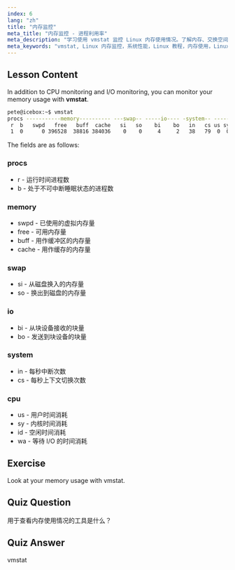 ```yaml
---
index: 6
lang: "zh"
title: "内存监控"
meta_title: "内存监控 - 进程利用率"
meta_description: "学习使用 vmstat 监控 Linux 内存使用情况。了解内存、交换空间和 CPU 指标，以优化系统性能。开始您的 Linux 之旅！"
meta_keywords: "vmstat, Linux 内存监控，系统性能，Linux 教程，内存使用，Linux 初学者，Linux 指南"
---
```


## Lesson Content

In addition to CPU monitoring and I/O monitoring, you can monitor your memory usage with **vmstat**.

```bash
pete@icebox:~$ vmstat
procs -----------memory---------- ---swap-- -----io---- -system-- ------cpu-----
 r  b   swpd   free   buff  cache   si   so    bi    bo   in   cs us sy id wa st
 1  0      0 396528  38816 384036    0    0     4     2   38   79  0  0 99  0  0
```

The fields are as follows:

### procs

- r - 运行时间进程数
- b - 处于不可中断睡眠状态的进程数

### memory

- swpd - 已使用的虚拟内存量
- free - 可用内存量
- buff - 用作缓冲区的内存量
- cache - 用作缓存的内存量

### swap

- si - 从磁盘换入的内存量
- so - 换出到磁盘的内存量

### io

- bi - 从块设备接收的块量
- bo - 发送到块设备的块量

### system

- in - 每秒中断次数
- cs - 每秒上下文切换次数

### cpu

- us - 用户时间消耗
- sy - 内核时间消耗
- id - 空闲时间消耗
- wa - 等待 I/O 的时间消耗

## Exercise

Look at your memory usage with vmstat.

## Quiz Question

用于查看内存使用情况的工具是什么？

## Quiz Answer

vmstat
